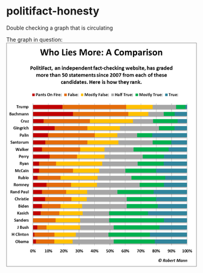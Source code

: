 # politifact-honesty
Double checking a graph that is circulating


The graph in question:
  !["Who's lying more"](https://github.com/jbtule/politifact-honesty/raw/master/original/Who_Lies_More.png)
